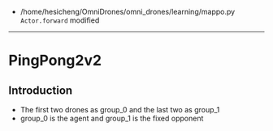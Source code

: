 
- /home/hesicheng/OmniDrones/omni_drones/learning/mappo.py `Actor.forward` modified

---

# PingPong2v2

## Introduction

- The first two drones as group_0 and the last two as group_1
- group_0 is the agent and group_1 is the fixed opponent
